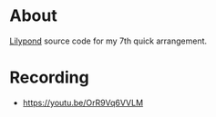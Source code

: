 # About

[Lilypond](https://lilypond.org/) source code for my 7th quick arrangement.

# Recording

- https://youtu.be/OrR9Vq6VVLM
